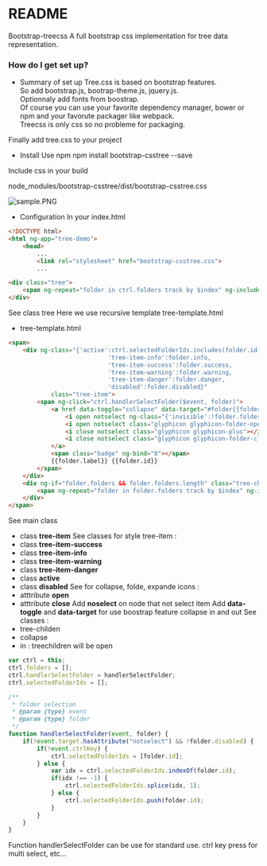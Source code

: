 # README #

Bootstrap-treecss
A full bootstrap css implementation for tree data representation.

### How do I get set up? ###

* Summary of set up
Tree.css is based on bootstrap features.  
So add bootstrap.js, bootrap-theme.js, jquery.js.  
Optionnaly add fonts from boostrap.  
Of course you can use your favorite dependency manager, bower or npm and your favorute packager like webpack.  
Treecss is only css so no probleme for packaging.

Finally add tree.css to your project

* Install 
Use npm
npm install bootstrap-csstree --save

Include css in your build

node_modules/bootstrap-csstree/dist/bootstrap-csstree.css

![sample.PNG](https://bitbucket.org/repo/Gj7odx/images/3877367888-sample.PNG)

* Configuration
In your index.html
```html
<!DOCTYPE html>
<html ng-app="tree-demo">
	<head>
		...
		<link rel="stylesheet" href="bootstrap-csstree.css">
		...
```


```html
<div class="tree">
	<span ng-repeat="folder in ctrl.folders track by $index" ng-include="'tree-template.html'"></span>
</div>
```

See class tree
Here we use recursive template tree-template.html

* tree-template.html
```html
<span>
	<div ng-class="{'active':ctrl.selectedFolderIds.includes(folder.id) || folder.active, 
							'tree-item-info':folder.info, 
							'tree-item-success':folder.success, 
							'tree-item-warning':folder.warning, 
							'tree-item-danger':folder.danger, 
							'disabled':folder.disabled}" 
			class="tree-item"> 
		<span ng-click="ctrl.handlerSelectFolder($event, folder)">
			<a href data-toggle="collapse" data-target="#folder{{folder.id}}">
				<i open notselect ng-class="{'invisible':!folder.folders || !folder.folders.length}" class="glyphicon glyphicon-minus"></i>
				<i open notselect class="glyphicon glyphicon-folder-open"></i>
				<i close notselect class="glyphicon glyphicon-plus"></i>
				<i close notselect class="glyphicon glyphicon-folder-close"></i>
			</a>
			<span class="badge" ng-bind="0"></span>
			{{folder.label}} {{folder.id}}
 		</span>
	</div>
	<div ng-if="folder.folders && folder.folders.length" class="tree-children collapse in" id="folder{{folder.id}}">
		<span ng-repeat="folder in folder.folders track by $index" ng-include="'tree-template.html'"></span>
	</div>
</span>
```

See main class
 * class **tree-item**
See classes for style tree-item :
 * class **tree-item-success**
 * class **tree-item-info**
 * class **tree-item-warning**
 * class **tree-item-danger**
 * class **active**
 * class **disabled**
See for collapse, folde, expande icons :
 * atttribute **open**
 * atttribute **close**
Add **noselect** on node that not select item
Add **data-toggle** and **data-target** for use boostrap feature collapse in and out
See classes :
 * tree-childen
 * collapse
 * in : treechildren will be open

```js
var ctrl = this;
ctrl.folders = [];
ctrl.handlerSelectFolder = handlerSelectFolder;
ctrl.selectedFolderIds = [];

/**
 * folder selection 
 * @param {type} event
 * @param {type} folder
 */
function handlerSelectFolder(event, folder) {
	if(!event.target.hasAttribute("notselect") && !folder.disabled) {
		if(!event.ctrlKey) {
			ctrl.selectedFolderIds = [folder.id];
		} else {
			var idx = ctrl.selectedFolderIds.indexOf(folder.id);
			if(idx !== -1) {
				ctrl.selectedFolderIds.splice(idx, 1);
			} else {
				ctrl.selectedFolderIds.push(folder.id);
			}
		}
	}
}
```

Function handlerSelectFolder can be use for standard use. ctrl key press for multi select, etc...